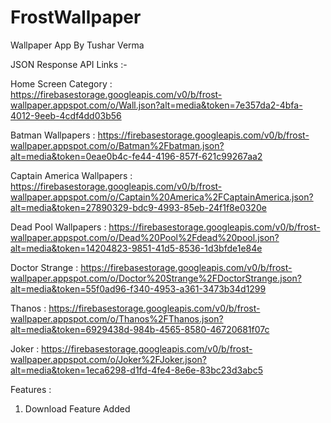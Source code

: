 # FrostWallpaper
Wallpaper App By Tushar Verma

JSON Response API Links :-

Home Screen Category :  https://firebasestorage.googleapis.com/v0/b/frost-wallpaper.appspot.com/o/Wall.json?alt=media&token=7e357da2-4bfa-4012-9eeb-4cdf4dd03b56

Batman Wallpapers : https://firebasestorage.googleapis.com/v0/b/frost-wallpaper.appspot.com/o/Batman%2Fbatman.json?alt=media&token=0eae0b4c-fe44-4196-857f-621c99267aa2

Captain America Wallpapers : https://firebasestorage.googleapis.com/v0/b/frost-wallpaper.appspot.com/o/Captain%20America%2FCaptainAmerica.json?alt=media&token=27890329-bdc9-4993-85eb-24f1f8e0320e

Dead Pool Wallpapers : https://firebasestorage.googleapis.com/v0/b/frost-wallpaper.appspot.com/o/Dead%20Pool%2Fdead%20pool.json?alt=media&token=14204823-9851-41d5-8536-1d3bfde1e84e

Doctor Strange : https://firebasestorage.googleapis.com/v0/b/frost-wallpaper.appspot.com/o/Doctor%20Strange%2FDoctorStrange.json?alt=media&token=55f0ad96-f340-4953-a361-3473b34d1299

Thanos : https://firebasestorage.googleapis.com/v0/b/frost-wallpaper.appspot.com/o/Thanos%2FThanos.json?alt=media&token=6929438d-984b-4565-8580-46720681f07c

Joker : https://firebasestorage.googleapis.com/v0/b/frost-wallpaper.appspot.com/o/Joker%2FJoker.json?alt=media&token=1eca6298-d1fd-4fe4-8e6e-83bc23d3abc5

Features : 

1. Download Feature Added


